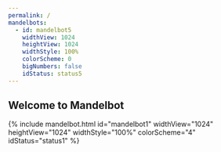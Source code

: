 ```yaml
---
permalink: /
mandelbots:
  - id: mandelbot5
    widthView: 1024
    heightView: 1024
    widthStyle: 100%
    colorScheme: 0
    bigNumbers: false
    idStatus: status5
---
```


Welcome to Mandelbot
--------------------

{% include mandelbot.html id="mandelbot1" widthView="1024" heightView="1024" widthStyle="100%" colorScheme="4" idStatus="status1" %}
